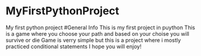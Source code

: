 # MyFirstPythonProject
My first python project
#General Info
This is my first project in puython
This is a game where you choose your path and based on your choise you will survive or die
Game is verry simple but this is a project where i mostly practiced conditional statements
I hope you will enjoy!
